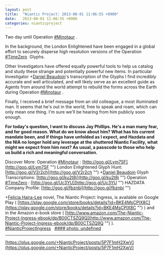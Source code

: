 ```yaml
---
layout: post
title:  "Niantic Project: 2013-08-01 11:06:55 +0900"
date:   2013-08-01 11:06:55 +0900
categories: nianticproject
---
```

Two day until Operation  [#Minotaur](https://plus.google.com/s/%23Minotaur "") . 

In the background, the London Enlightened have been engaged in a global effort to securely disperse high resolution versions of the Operation  [#TimeZero](https://plus.google.com/s/%23TimeZero "")  Glyphs.

Other Investigators have offered equally powerful tools to help us catalog and study these strange and potentially powerful new items. In particular Investigator +[Daniel Beaudoin](https://plus.google.com/116675615740217671707 "")'s transcription of the Glyphs I find incredibly accurate and well articulated, and will likely serve as an excellent guide as Agents from around the world attempt to rebuild the forms across the Earth during Operation  [#Minotaur](https://plus.google.com/s/%23Minotaur "") . 

Finally, I received a brief message from an old colleague, a most illuminated man. It seems that he's out in the world, free to speak and roam, which can only mean one thing. I'm sure we'll be hearing from him publicly soon enough.

**For today's question, I want to discuss Jay Phillips. He's a man many fear, and for good reason. What do we know about him? What has his current mandate been, and if things have unfolded as I expect, and Hazdata and the NIA no longer hold any leverage at the shuttered Niantic Facility, what might we expect from him next? As usual, a passcode to those who help us build a rich and meaningful conversation.**

Discover More:
Operation  [#Minotaur](https://plus.google.com/s/%23Minotaur "") : [http://goo.gl/Lym7SF](http://goo.gl/Lym7SF "")
London Enlightened Glyph Hunt: [http://goo.gl/V2r2ch](http://goo.gl/V2r2ch "")
+[Daniel Beaudoin](https://plus.google.com/116675615740217671707 "") Glyph Transcriptions: [http://goo.gl/ku2t8j](http://goo.gl/ku2t8j "")
Operation  [#TimeZero](https://plus.google.com/s/%23TimeZero "") : [http://goo.gl/Uc3YU](http://goo.gl/Uc3YU "")
HAZDATA Company Profile: [http://goo.gl/fbznbi](http://goo.gl/fbznbi "")

+[Felicia Hajra-Lee](https://plus.google.com/118344555717370644832 "") novel, The Niantic Project: Ingress, is available on Google Play ( [https://play.google.com/store/books/details?id=BKE4MsCPlX8C](https://play.google.com/store/books/details?id=BKE4MsCPlX8C "") ) and in the Amazon e-book store ( [http://www.amazon.com/The-Niantic-Project-Ingress-ebook/dp/B00CTSZQ9Q](http://www.amazon.com/The-Niantic-Project-Ingress-ebook/dp/B00CTSZQ9Q "") ).  [#NianticProjectIngress](https://plus.google.com/s/%23NianticProjectIngress "")  
[#### photo: undefined](https://lh5.googleusercontent.com/-ZdCroJf4U64/UfnB1Kz7vyI/AAAAAAAAJTs/9LkpHSnNFEU/GlyphHunt.png "")
- - -
[https://plus.google.com/+NianticProject/posts/5P7F1mH2XwV](https://plus.google.com/+NianticProject/posts/5P7F1mH2XwV)
